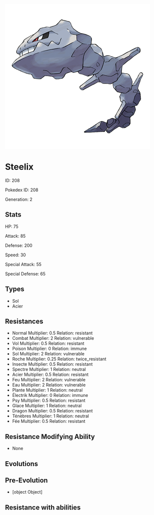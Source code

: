 ![](https://raw.githubusercontent.com/PokeAPI/sprites/master/sprites/pokemon/other/official-artwork/208.png)

# Steelix
ID: 208

Pokedex ID: 208

Generation: 2

## Stats

HP: 75

Attack: 85

Defense: 200

Speed: 30

Special Attack: 55

Special Defense: 65

## Types

- Sol
- Acier
## Resistances

- Normal Multiplier: 0.5 Relation: resistant
- Combat Multiplier: 2 Relation: vulnerable
- Vol Multiplier: 0.5 Relation: resistant
- Poison Multiplier: 0 Relation: immune
- Sol Multiplier: 2 Relation: vulnerable
- Roche Multiplier: 0.25 Relation: twice_resistant
- Insecte Multiplier: 0.5 Relation: resistant
- Spectre Multiplier: 1 Relation: neutral
- Acier Multiplier: 0.5 Relation: resistant
- Feu Multiplier: 2 Relation: vulnerable
- Eau Multiplier: 2 Relation: vulnerable
- Plante Multiplier: 1 Relation: neutral
- Électrik Multiplier: 0 Relation: immune
- Psy Multiplier: 0.5 Relation: resistant
- Glace Multiplier: 1 Relation: neutral
- Dragon Multiplier: 0.5 Relation: resistant
- Ténèbres Multiplier: 1 Relation: neutral
- Fée Multiplier: 0.5 Relation: resistant
## Resistance Modifying Ability

- None

## Evolutions

## Pre-Evolution

- [object Object]

## Resistance with abilities
